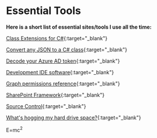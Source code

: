 # Essential Tools

**Here is a short list of essential sites/tools I use all the time:**

[Class Extensions for C#](https://www.nuget.org/packages/Extensions.cs){:target="_blank"}

[Convert any JSON to a C# class](https://json2csharp.com){:target="_blank"}

[Decode your Azure AD token](https://jwt.ms){:target="_blank"}

[Development IDE software](https://visualstudio.com){:target="_blank"}

[Graph permissions reference](https://learn.microsoft.com/en-us/graph/permissions-reference){:target="_blank"}

[SharePoint Framework](https://learn.microsoft.com/en-us/sharepoint/dev/spfx/sharepoint-framework-overview){:target="_blank"}

[Source Control](https://github.com/cjvandyk){:target="_blank"}

[What's hogging my hard drive space?](https://sourceforge.net/projects/windirstat){:target="_blank"}

E=mc<sup>2</sup>
